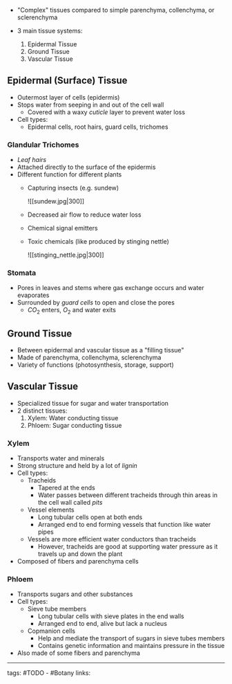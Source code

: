 - "Complex" tissues compared to simple parenchyma, collenchyma, or sclerenchyma

- 3 main tissue systems:
	1. Epidermal Tissue
	2. Ground Tissue
	3. Vascular Tissue

## Epidermal (Surface) Tissue
- Outermost layer of cells (epidermis)
- Stops water from seeping in and out of the cell wall
	- Covered with a waxy *cuticle* layer to prevent water loss
- Cell types:
	- Epidermal cells, root hairs, guard cells, trichomes

### Glandular Trichomes
- *Leaf hairs*
- Attached directly to the surface of the epidermis
- Different function for different plants
	- Capturing insects (e.g. sundew)
	  
	  ![[sundew.jpg|300]]
	- Decreased air flow to reduce water loss
	- Chemical signal emitters
	- Toxic chemicals (like produced by stinging nettle)
	  
	  ![[stinging_nettle.jpg|300]]

### Stomata
- Pores in leaves and stems where gas exchange occurs and water evaporates
- Surrounded by *guard cells* to open and close the pores
	- $CO_{2}$ enters, $O_{2}$ and water exits

## Ground Tissue
- Between epidermal and vascular tissue as a "filling tissue"
- Made of parenchyma, collenchyma, sclerenchyma
- Variety of functions (photosynthesis, storage, support)

## Vascular Tissue
- Specialized tissue for sugar and water transportation
- 2 distinct tissues:
	1. Xylem: Water conducting tissue
	2. Phloem: Sugar conducting tissue

### Xylem
- Transports water and minerals
- Strong structure and held by a lot of *lignin*
- Cell types:
	- Tracheids
		- Tapered at the ends
		- Water passes between different tracheids through thin areas in the cell wall called *pits*
	- Vessel elements
		- Long tubular cells open at both ends
		- Arranged end to end forming vessels that function like water pipes
	- Vessels are more efficient water conductors than tracheids
		- However, tracheids are good at supporting water pressure as it travels up and down the plant
- Composed of fibers and parenchyma cells

### Phloem
- Transports sugars and other substances
- Cell types:
	- Sieve tube members
		- Long tubular cells with sieve plates in the end walls
		- Arranged end to end, alive but lack a nucleus
	- Copmanion cells
		- Help and mediate the transport of sugars in sieve tubes members
		- Contains genetic information and maintains pressure in the tissue
- Also made of some fibers and parenchyma

---
tags: #TODO - #Botany 
links:
